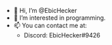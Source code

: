 - 👋 Hi, I’m @EbicHecker
- 👀 I’m interested in programming.
- 📫 You can contact me at:
  - Discord: EbicHecker#9426
